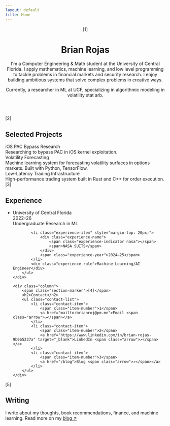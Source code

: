 ```yaml
---
layout: default
title: Home
---
```


<header class="page-header">
    <span class="page-marker">[1]</span>
    <h1>Brian Rojas</h1>
    <p class="intro">I'm a Computer Engineering & Math student at the University of Central Florida. I apply mathematics, machine learning, and low level programming to tackle problems in financial markets and security research. I enjoy building ambitious systems that solve complex problems in creative ways.</p>
    <p class="currently">Currently, a researcher in ML at UCF, specializing in algorithmic modeling in volatility stat arb.</p>
</header>

<section class="projects-section">
    <span class="section-marker">[2]</span>
    <h2>Selected Projects</h2>
    <div class="project-item">
        <div class="project-title">iOS PAC Bypass Research</div>
        <div class="project-description">Researching to bypass PAC in iOS kernel exploitation.</div>
    </div>
    <div class="project-item">
        <div class="project-title">Volatility Forecasting</div>
        <div class="project-description">Machine learning system for forecasting volatility surfaces in options markets. Built with Python, TensorFlow.</div>
    </div>
    <div class="project-item">
        <div class="project-title">Low-Latency Trading Infrastructure</div>
        <div class="project-description">High-performance trading system built in Rust and C++ for order execution.</div>
    </div>
</section>

<div class="two-column">
    <div class="column">
        <span class="section-marker">[3]</span>
        <h2>Experience</h2>
        <ul class="experience-list">
            <li class="experience-item">
                <div class="experience-name">
                    <span class="experience-indicator ucf"></span>
                    <span>University of Central Florida</span>
                </div>
                <span class="experience-year">2022–26</span>
            </li>
            <div class="experience-role">Undergraduate Research in ML</div>
            
            <li class="experience-item" style="margin-top: 20px;">
                <div class="experience-name">
                    <span class="experience-indicator nasa"></span>
                    <span>NASA SUITS</span>
                </div>
                <span class="experience-year">2024–25</span>
            </li>
            <div class="experience-role">Machine Learning/AI Engineer</div>
        </ul>
    </div>

    <div class="column">
        <span class="section-marker">[4]</span>
        <h2>Contact</h2>
        <ul class="contact-list">
            <li class="contact-item">
                <span class="item-number">1</span>
                <a href="mailto:brianroj@pm.me">Email <span class="arrow">↗</span></a>
            </li>
            <li class="contact-item">
                <span class="item-number">2</span>
                <a href="https://www.linkedin.com/in/brian-rojas-9b0b5237a" target="_blank">LinkedIn <span class="arrow">↗</span></a>
            </li>
            <li class="contact-item">
                <span class="item-number">3</span>
                <a href="/blog">Blog <span class="arrow">↗</span></a>
            </li>
        </ul>
    </div>
</div>

<section class="blog-section">
    <span class="section-marker">[5]</span>
    <h2>Writing</h2>
    <p class="blog-intro">I write about my thoughts, book recommendations, finance, and machine learning. Read more on my <a href="/blog" class="blog-link">blog <span class="arrow">↗</span></a></p>
</section>
